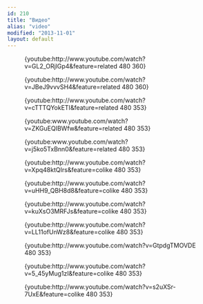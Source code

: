 ```yaml
---
id: 210
title: "Видео"
alias: "video"
modified: "2013-11-01"
layout: default
---
```


<figure>{youtube:http://www.youtube.com/watch?v=GL2_ORjlGp4&feature=related 480 360}</figure>

<figure>{youtube:http://www.youtube.com/watch?v=JBeJ9vvvSH4&feature=related 480 360}</figure>

<figure>{youtube:http://www.youtube.com/watch?v=cTTTQYokETI&feature=related 480 353}</figure>

<figure>{youtube:www.youtube.com/watch?v=ZKGuEQIBWfw&feature=related 480 353}</figure>

<figure>{youtube:www.youtube.com/watch?v=j5ko5TxBnn0&feature=related 480 353}</figure>

<figure>{youtube:http://www.youtube.com/watch?v=Xpq48ktQIrs&feature=colike 480 353}</figure>

<figure>{youtube:http://www.youtube.com/watch?v=uHH9_QBH8d8&feature=colike 480 353}</figure>

<figure>{youtube:http://www.youtube.com/watch?v=kuXsO3MRFJs&feature=colike 480 353}</figure>

<figure>{youtube:http://www.youtube.com/watch?v=LL11ofUnWz8&feature=colike 480 353}</figure>

<figure>{youtube:http://www.youtube.com/watch?v=GtpdgTMOVDE 480 353}</figure>

<figure>{youtube:http://www.youtube.com/watch?v=5_45yMug1zI&feature=colike 480 353}</figure>

<figure>{youtube:http://www.youtube.com/watch?v=s2uXSr-7UxE&feature=colike 480 353}</figure>


